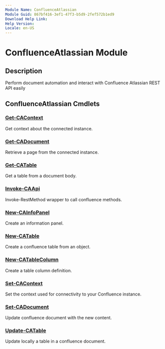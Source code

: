 ```yaml
---
Module Name: ConfluenceAtlassian
Module Guid: 867bf416-3ef1-47f3-b5d9-2fef572b1ed9
Download Help Link: 
Help Version: 
Locale: en-US
---
```


# ConfluenceAtlassian Module
## Description
Perform document automation and interact with Confluence Atlassian REST API easily

## ConfluenceAtlassian Cmdlets
### [Get-CAContext](Get-CAContext.md)
Get context about the connected instance.

### [Get-CADocument](Get-CADocument.md)
Retrieve a page from the connected instance.

### [Get-CATable](Get-CATable.md)
Get a table from a document body.

### [Invoke-CAApi](Invoke-CAApi.md)
Invoke-RestMethod wrapper to call confluence methods.

### [New-CAInfoPanel](New-CAInfoPanel.md)
Create an information panel.

### [New-CATable](New-CATable.md)
Create a confluence table from an object.

### [New-CATableColumn](New-CATableColumn.md)
Create a table column definition.

### [Set-CAContext](Set-CAContext.md)
Set the context used for connectivity to your Confluence instance.

### [Set-CADocument](Set-CADocument.md)
Update confluence document with the new content.

### [Update-CATable](Update-CATable.md)
Update locally a table in a confluence document.

